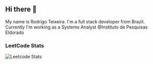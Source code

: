 ## Hi there 👋

My name is Rodrigo Teixeira. I'm a full stack developer from Brazil.
Currently I'm working as a Systems Analyst @Instituto de Pesquisas Eldorado

### LeetCode Stats

![Leetcode Stats](https://leetcard.jacoblin.cool/rodrigoteix)
